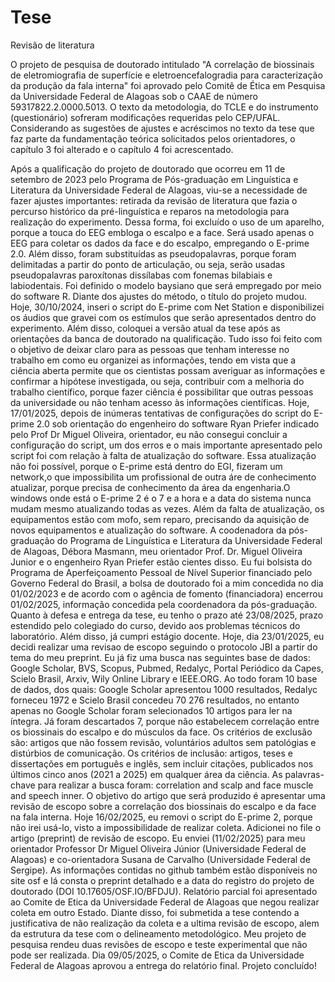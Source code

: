 # Tese
Revisão de literatura

O projeto de pesquisa de doutorado intitulado "A correlação de biossinais de eletromiografia de superfície e eletroencefalogradia para caracterização da produção da fala interna" foi aprovado pelo Comitê de Ética em Pesquisa da Universidade Federal de Alagoas sob o CAAE de número 59317822.2.0000.5013. O texto da metodologia, do TCLE e do instrumento (questionário) sofreram modificações requeridas pelo CEP/UFAL. Considerando as sugestões de ajustes e acréscimos no texto da tese que faz parte da fundamentação teórica solicitados pelos orientadores, o capítulo 3 foi alterado e o capítulo 4 foi acrescentado.

Após a qualificação do projeto de doutorado que ocorreu em 11 de setembro de 2023 pelo Programa de Pós-graduação em Linguística e Literatura da Universidade Federal de Alagoas, viu-se a necessidade de fazer ajustes importantes: retirada da revisão de literatura que fazia o percurso histórico da pré-linguística e reparos na metodologia para realização do experimento. Dessa forma, foi excluído o uso de um aparelho, porque a touca do EEG embloga o escalpo e a face. Será usado apenas o EEG para coletar os dados da face e do escalpo, empregando o E-prime 2.0. Além disso, foram substituídas as pseudopalavras, porque foram delimitadas a partir do ponto de articulação, ou seja, serão usadas pseudopalavras paroxítonas dissílabas com fonemas bilabiais e labiodentais. Foi definido o modelo baysiano que será empregado por meio do software R. Diante dos ajustes do método, o título do projeto mudou. Hoje, 30/10/2024, inseri o script do E-prime com Net Station e disponibilizei os áudios que gravei com os estímulos que serão apresentados dentro do experimento. Além disso, coloquei a versão atual da tese após as orientações da banca de doutorado na qualificação. Tudo isso foi feito com o objetivo de deixar claro para as pessoas que tenham interesse no trabalho em como eu organizei as informações, tendo em vista que a ciência aberta permite que os cientistas possam averiguar as informações e confirmar a hipótese investigada, ou seja, contribuir com a melhoria do trabalho científico, porque fazer ciência é possibilitar que outras pessoas da universidade ou não tenham acesso às informações científicas. Hoje, 17/01/2025, depois de inúmeras tentativas de configurações do script do E-prime 2.0 sob orientação do engenheiro do software Ryan Priefer indicado pelo Prof Dr Miguel Oliveira, orientador, eu não consegui concluir a configuração do script, um dos erros e o mais importante apresentado pelo script foi com relação à falta de atualização do software. Essa atualização não foi possível, porque o E-prime está dentro do EGI, fizeram um network,o que impossibilita um profissional de outra áre de conhecimento atualizar, porque precisa de conhecimento da área da engenharia.O windows onde está o E-prime 2 é o 7 e a hora e a data do sistema nunca mudam mesmo atualizando todas as vezes. Além da falta de atualização, os equipamentos estão com mofo, sem reparo, precisando da aquisição de novos equipamentos e atualização do software. A coodenadora da pós-graduação do Programa de Linguística e Literatura da Universidade Federal de Alagoas, Débora Masmann, meu orientador Prof. Dr. Miguel Oliveira Junior e o engenheiro Ryan Priefer estão cientes disso. Eu fui bolsista do Programa de Aperfeiçoamento Pessoal de Nível Superior financiado pelo Governo Federal do Brasil, a bolsa de doutorado foi a mim concedida no dia 01/02/2023 e de acordo com o agência de fomento (financiadora) encerrou 01/02/2025, informação concedida pela coordenadora da pós-graduação. Quanto à defesa e entrega da tese, eu tenho o prazo até 23/08/2025, prazo estendido pelo colegiado do curso, devido aos problemas técnicos do laboratório. Além disso, já cumpri estágio docente.
Hoje, dia 23/01/2025, eu decidi realizar uma revisao de escopo seguindo o protocolo JBI a partir do tema do meu preprint. Eu já fiz uma busca nas seguintes base de dados: Google Scholar, BVS, Scopus, Pubmed, Redalyc, Portal Periódico da Capes, Scielo Brasil, Arxiv, Wily Online Library e IEEE.ORG. Ao todo foram 10 base de dados, dos quais: Google Scholar apresentou 1000 resultados, Redalyc forneceu 1972 e Scielo Brasil concedeu 70 276 resultados, no entanto apenas no Google Scholar foram selecionados 10 artigos para ler na íntegra. Já foram descartados 7, porque não estabelecem correlação entre os biossinais do escalpo e do músculos da face. Os critérios de exclusão são: artigos que não fossem revisão, voluntários adultos sem patológias e distúrbios de comunicação. Os critérios de inclusão: artigos, teses e dissertações em português e inglês, sem incluir citações, publicados nos últimos cinco anos (2021 a 2025) em qualquer área da ciência. As palavras-chave para realizar a busca foram: correlation and scalp and face muscle and speech inner. O objetivo do artigo que será produzido é apresentar uma revisão de escopo sobre a correlação dos biossinais do escalpo e da face na fala interna.
Hoje 16/02/2025, eu removi o script do E-prime 2, porque não irei usá-lo, visto a impossibilidade de realizar coleta.
Adicionei no file o artigo (preprint) de revisão de escopo. 
Eu enviei (11/02/2025) para meu orientador Professor Dr Miguel Oliveira Júnior (Universidade Federal de Alagoas) e co-orientadora Susana de Carvalho (Universidade Federal de Sergipe). 
As informações contidas no github também estão disponíveis no site osf e lá consta o preprint detalhado e a data do registro do projeto de doutorado (DOI 10.17605/OSF.IO/BFDJU). Relatório parcial foi apresentado ao Comite de Etica da Universidade Federal de Alagoas que negou realizar coleta em outro Estado. Diante disso, foi submetida a tese contendo a justificativa de não realização da coleta e a ultima revisão de escopo, alem da estrutura da tese com o delineamento metodológico. Meu projeto de pesquisa rendeu duas revisões de escopo e teste experimental que não pode ser realizada. Dia 09/05/2025, o Comite de Etica da Universidade Federal de Alagoas aprovou a entrega do relatório final. Projeto concluído! 
